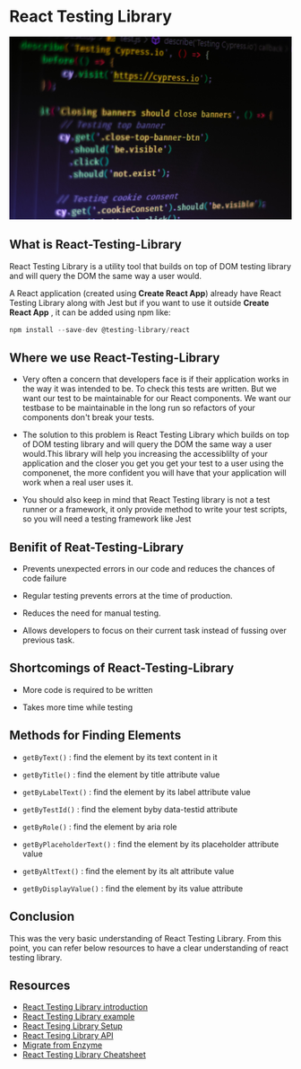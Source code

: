 # React Testing Library
![React Testing Image](./assets/testing.jpg)

## What is React-Testing-Library

React Testing Library is a utility tool that builds on top of DOM testing library and will query the DOM the same way a user would.

A React application (created using **Create React App**) already have React Testing Library along with Jest but if you want to use it outside **Create React App** , it can be added using npm like:

```js
npm install --save-dev @testing-library/react
```

## Where we use React-Testing-Library

- Very often a concern that developers face is if their application works in the way it was intended to be. To check this tests are written. But we want our test to be maintainable for our React components. We want our testbase to be maintainable in the long run so refactors of your components  don't break your tests.

- The solution to this problem is React Testing Library which builds on top of DOM testing library and will query the DOM the same way a user would.This library will help you increasing the accessiblilty of your application and the closer you get you get your test to a user using the componenet, the more confident you will have that your application will work when a real user uses it.

- You should also keep in mind that React Testing library is not a test runner or a framework, it only provide method to write your test scripts, so you will need a testing framework like Jest

## Benifit of Reat-Testing-Library

- Prevents unexpected errors in our code and reduces the chances of code failure

- Regular testing prevents errors at the time of production.

- Reduces the need for manual testing.

- Allows developers to focus on their current task instead of fussing over previous task.

## Shortcomings of React-Testing-Library

- More code is required to be written

- Takes more time while testing

## Methods for Finding Elements
 
- `getByText()` : find the element by its text content in it

- `getByTitle()` : find the element by title attribute value

- `getByLabelText()` : find the element by its label attribute value

- `getByTestId()` : find the element byby data-testid attribute

- `getByRole()` : find the element by aria role

- `getByPlaceholderText()` : find the element by its placeholder attribute value

- `getByAltText()` : find the element by its alt attribute value

- `getByDisplayValue()` : find the element by its value attribute

## Conclusion
This was the very basic understanding of React Testing Library. From this point, you can refer below resources to have a clear understanding of react testing library.

## Resources
- [React Testing Library introduction](https://testing-library.com/docs/react-testing-library/intro/)
- [React Testing Library example](https://testing-library.com/docs/react-testing-library/example-intro)
- [React Tesing Library Setup](https://testing-library.com/docs/react-testing-library/setup)
- [React Tesing Library API](https://testing-library.com/docs/react-testing-library/api)
- [Migrate from Enzyme](https://testing-library.com/docs/react-testing-library/migrate-from-enzyme)
- [React Testing Library Cheatsheet](https://testing-library.com/docs/react-testing-library/cheatsheet)

